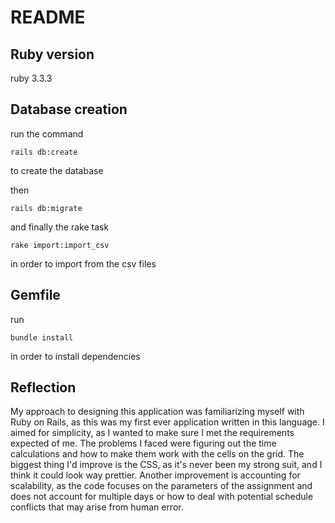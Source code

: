 # README

Ruby version
---------------------
ruby 3.3.3 

Database creation
---------------------
  run the command
  ```
  rails db:create
  ```
  to create the database

  then
  ```
  rails db:migrate
  ```
  and finally the rake task 
  ```
  rake import:import_csv
  ```
  in order to import from the csv files

Gemfile
---------------------
  run
  ```
  bundle install
  ```
in order to install dependencies

Reflection
---------------------
  My approach to designing this application was familiarizing myself with Ruby on Rails, as this was my first ever application written in this language. I aimed for simplicity, as I wanted to make sure I met the requirements expected of me. The problems I faced were figuring out the time calculations and how to make them work with the cells on the grid. The biggest thing I'd improve is the CSS, as it's never been my strong suit, and I think it could look way prettier. Another improvement is accounting for scalability, as the code focuses on the parameters of the assignment and does not account for multiple days or how to deal with potential schedule conflicts that may arise from human error.
